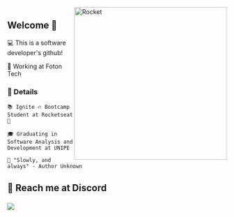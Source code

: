<img src="https://static.wixstatic.com/media/2fa9a4_1e0f2e71e28b4b75afdc6bda582b45ba~mv2.png/v1/fill/w_560,h_472,al_c,q_85,usm_0.66_1.00_0.01/rocket.webp" min-width="200px" max-width="350px" width="350px" align="right" alt="Rocket">

## Welcome 💜
<p>
  💻 This is a software developer's github!
</p>
<p>
  🐲 Working at Foton Tech
</p>


### 🚀 Details

<p align="left">
  <p>
  <code>📚 Ignite 🔥 Bootcamp Student at Rocketseat 🚀</code>
  </p>
  <p>
  <code>🎓 Graduating in Software Analysis and Development at UNIPE</code>
  </p> 
  <p>
  <code>🎯 "Slowly, and always" - Author Unknown</code>
  </p>
</p>

## 📧 Reach me at Discord
<h3 align="left"><img src="https://i.imgur.com/MHwyBfU.png" /></h3>
